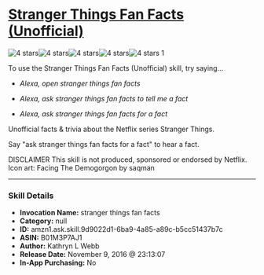 # [Stranger Things Fan Facts (Unofficial)](http://alexa.amazon.com/#skills/amzn1.ask.skill.9d9022d1-6ba9-4a85-a89c-b5cc51437b7c)
![4 stars](../../images/ic_star_black_18dp_1x.png)![4 stars](../../images/ic_star_black_18dp_1x.png)![4 stars](../../images/ic_star_black_18dp_1x.png)![4 stars](../../images/ic_star_black_18dp_1x.png)![4 stars](../../images/ic_star_border_black_18dp_1x.png) 1

To use the Stranger Things Fan Facts (Unofficial) skill, try saying...

* *Alexa, open stranger things fan facts*

* *Alexa, ask stranger things fan facts to tell me a fact*

* *Alexa, ask stranger things fan facts for a fact*

Unofficial facts & trivia about the Netflix series Stranger Things.

Say "ask stranger things fan facts for a fact" to hear a fact.


DISCLAIMER
This skill is not produced, sponsored or endorsed by Netflix.
Icon art: Facing The Demogorgon by saqman

***

### Skill Details

* **Invocation Name:** stranger things fan facts
* **Category:** null
* **ID:** amzn1.ask.skill.9d9022d1-6ba9-4a85-a89c-b5cc51437b7c
* **ASIN:** B01M3P7AJ1
* **Author:** Kathryn L Webb
* **Release Date:** November 9, 2016 @ 23:13:07
* **In-App Purchasing:** No
